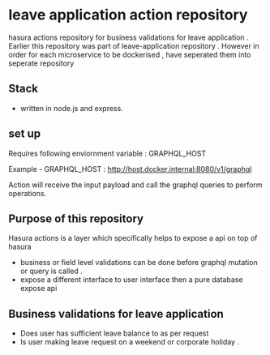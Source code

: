 # leave application action repository
hasura actions repository for business validations for leave application .
Earlier this repository was part of leave-application repository .
However in order for each microservice  to be dockerised , have seperated them into seperate repository

## Stack
 * written in node.js and express.

## set up 
   Requires following enviornment variable : GRAPHQL_HOST
   
   Example - GRAPHQL_HOST : http://host.docker.internal:8080/v1/graphql 
   
   Action will receive the input payload and call the graphql queries to perform operations.

## Purpose of this repository
Hasura actions is a layer which specifically helps to expose a api on top of hasura 
  * business or field level validations can be done before graphql mutation or query is called .
  * expose a different interface to user interface then a pure database expose api

## Business validations for leave application 
  * Does user has sufficient leave balance to as per request
  * Is user making leave request on a weekend or corporate holiday .

